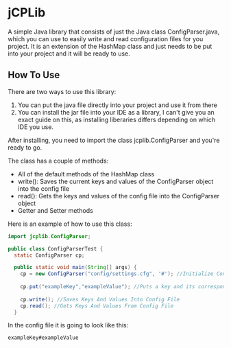 # jCPLib
A simple Java library that consists of just the Java class ConfigParser.java, which you can use to easily write and read configuration files for you project. It is an extension of the HashMap class and just needs to be put into your project and it will be ready to use.

## How To Use
There are two ways to use this library:

1. You can put the java file directly into your project and use it from there
2. You can install the jar file into your IDE as a library, I can't give you an exact guide on this, as installing liberaries differs depending on which IDE you use.

After installing, you need to import the class jcplib.ConfigParser and you're ready to go.

The class has a couple of methods:

- All of the default methods of the HashMap class
- write(): Saves the current keys and values of the ConfigParser object into the config file
- read(): Gets the keys and values of the config file into the ConfigParser object
- Getter and Setter methods

Here is an example of how to use this class:

```java
import jcplib.ConfigParser;

public class ConfigParserTest {
  static ConfigParser cp;

  public static void main(String[] args) {
    cp = new ConfigParser("config/settings.cfg", '#'); //Initialize Config Parser
    
    cp.put("exampleKey","exampleValue"); //Puts a key and its corresponding value into the ConfigParser object
    
    cp.write(); //Saves Keys And Values Into Config File
    cp.read(); //Gets Keys And Values From Config File
  }
```

In the config file it is going to look like this:

```
exampleKey#exampleValue
```
